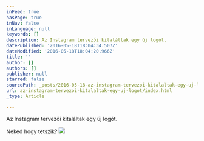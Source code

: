 ```yaml
---
inFeed: true
hasPage: true
inNav: false
inLanguage: null
keywords: []
description: Az Instagram tervezői kitaláltak egy új logót.
datePublished: '2016-05-18T18:04:34.507Z'
dateModified: '2016-05-18T18:04:20.966Z'
title: ''
author: []
authors: []
publisher: null
starred: false
sourcePath: _posts/2016-05-18-az-instagram-tervezoi-kitalaltak-egy-uj-logot.md
url: az-instagram-tervezoi-kitalaltak-egy-uj-logot/index.html
_type: Article

---
```

Az Instagram tervezői kitaláltak egy új logót.

Neked hogy tetszik?
![](https://the-grid-user-content.s3-us-west-2.amazonaws.com/82cb124f-324d-4d22-89ba-e006499e4893.jpg)